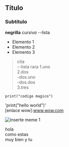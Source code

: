 ## Título
### Subtítulo
**negrilla**
*cursiva*
--lista
- Elemento 1
- Elemento 2
- Elemento 3

>cita  
--lista rara
1.uno  
2.dos  
    -dos.uno  
    -dos.dos  
3.tres  

~~~
print("codigo magico")
~~~
'print("hello world")'  
[enlace wow]:www.wow.com  

![inserte meme 1](/c/loki/la/meme.jpg)  

hola  
como estas  
muy bien y tu  
